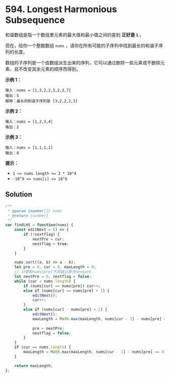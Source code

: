 # 594. Longest Harmonious Subsequence

和谐数组是指一个数组里元素的最大值和最小值之间的差别 **正好是 `1`** 。

现在，给你一个整数数组 `nums` ，请你在所有可能的子序列中找到最长的和谐子序列的长度。

数组的子序列是一个由数组派生出来的序列，它可以通过删除一些元素或不删除元素、且不改变其余元素的顺序而得到。

 **示例 1：**

```
输入：nums = [1,3,2,2,5,2,3,7]
输出：5
解释：最长的和谐子序列是 [3,2,2,2,3]
```

**示例 2：**

```
输入：nums = [1,2,3,4]
输出：2
```

**示例 3：**

```
输入：nums = [1,1,1,1]
输出：0
```



**提示：**

- `1 <= nums.length <= 2 * 10^4`
- `-10^9 <= nums[i] <= 10^9`

## Solution

```js
/**
 * @param {number[]} nums
 * @return {number}
 */
var findLHS = function(nums) {
    const editNext = () => {
        if (!nextflag) {
            nextPre = cur;
            nextflag = true;
        }
    }

    nums.sort((a, b) => a - b);
    let pre = 0, cur = 0, maxLength = 0;
    // 只要和nums[pre]不同就记录为nextpre
    let nextPre = 0, nextflag = false;
    while (cur < nums.length) {
        if (nums[cur] == nums[pre]) cur++; 
        else if (nums[cur] == nums[pre] + 1) {
            editNext();
            cur++;
        }
        else if (nums[cur] - nums[pre] > 1) {
            editNext();
            maxLength = Math.max(maxLength, nums[cur - 1] - nums[pre] == 0 ? 0 : cur - pre);
            
            pre = nextPre;
            nextflag = false;
        }
    }
    if (cur == nums.length) {
        maxLength = Math.max(maxLength, nums[cur - 1] - nums[pre] == 0 ? 0 : cur - pre);
    }

    return maxLength;
};
```

